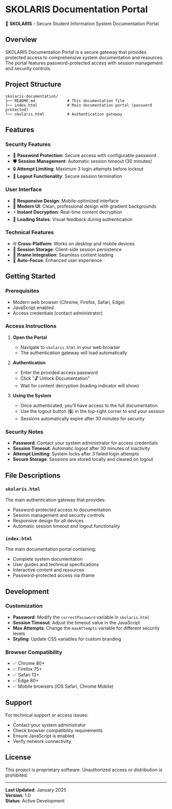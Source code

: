 # SKOLARIS Documentation Portal

🔐 **SKOLARIS** - Secure Student Information System Documentation Portal

## Overview

SKOLARIS Documentation Portal is a secure gateway that provides protected access to comprehensive system documentation and resources. The portal features password-protected access with session management and security controls.

## Project Structure

```
skolaris-documentation/
├── README.md              # This documentation file
├── index.html             # Main documentation portal (password protected)
└── skolaris.html          # Authentication gateway
```

## Features

### Security Features
- 🔐 **Password Protection**: Secure access with configurable password
- 🛡️ **Session Management**: Automatic session timeout (30 minutes)
- 🔒 **Attempt Limiting**: Maximum 3 login attempts before lockout
- 🚪 **Logout Functionality**: Secure session termination

### User Interface
- 📱 **Responsive Design**: Mobile-optimized interface
- 🎨 **Modern UI**: Clean, professional design with gradient backgrounds
- ⚡ **Instant Decryption**: Real-time content decryption
- 🔄 **Loading States**: Visual feedback during authentication

### Technical Features
- 🌐 **Cross-Platform**: Works on desktop and mobile devices
- 🔧 **Session Storage**: Client-side session persistence
- 📄 **Iframe Integration**: Seamless content loading
- 🎯 **Auto-Focus**: Enhanced user experience

## Getting Started

### Prerequisites
- Modern web browser (Chrome, Firefox, Safari, Edge)
- JavaScript enabled
- Access credentials (contact administrator)

### Access Instructions

1. **Open the Portal**
   - Navigate to `skolaris.html` in your web browser
   - The authentication gateway will load automatically

2. **Authentication**
   - Enter the provided access password
   - Click "🔓 Unlock Documentation"
   - Wait for content decryption (loading indicator will show)

3. **Using the System**
   - Once authenticated, you'll have access to the full documentation
   - Use the logout button (🔒) in the top-right corner to end your session
   - Sessions automatically expire after 30 minutes for security

### Security Notes

- **Password**: Contact your system administrator for access credentials
- **Session Timeout**: Automatic logout after 30 minutes of inactivity
- **Attempt Limiting**: System locks after 3 failed login attempts
- **Secure Storage**: Sessions are stored locally and cleared on logout

## File Descriptions

### `skolaris.html`
The main authentication gateway that provides:
- Password-protected access to documentation
- Session management and security controls
- Responsive design for all devices
- Automatic session timeout and logout functionality

### `index.html`
The main documentation portal containing:
- Complete system documentation
- User guides and technical specifications
- Interactive content and resources
- Password-protected access via iframe


## Development

### Customization
- **Password**: Modify the `correctPassword` variable in `skolaris.html`
- **Session Timeout**: Adjust the timeout value in the JavaScript
- **Max Attempts**: Change the `maxAttempts` variable for different security levels
- **Styling**: Update CSS variables for custom branding

### Browser Compatibility
- ✅ Chrome 80+
- ✅ Firefox 75+
- ✅ Safari 13+
- ✅ Edge 80+
- ✅ Mobile browsers (iOS Safari, Chrome Mobile)

## Support

For technical support or access issues:
- Contact your system administrator
- Check browser compatibility requirements
- Ensure JavaScript is enabled
- Verify network connectivity

## License

This project is proprietary software. Unauthorized access or distribution is prohibited.

---

**Last Updated**: January 2025  
**Version**: 1.0  
**Status**: Active Development
